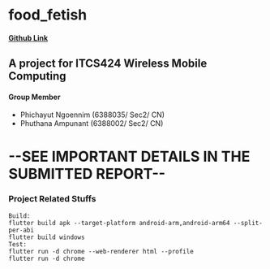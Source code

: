 # food_fetish
#### [Github Link](https://github.com/Silberweich/ITCS424-Dart-FoodFetish)
## A project for ITCS424 Wireless Mobile Computing

#### Group Member 
* Phichayut Ngoennim (6388035/ Sec2/ CN)
* Phuthana Ampunant (6388002/ Sec2/ CN)

# --SEE IMPORTANT DETAILS IN THE SUBMITTED REPORT--

### Project Related Stuffs
```
Build:
flutter build apk --target-platform android-arm,android-arm64 --split-per-abi
flutter build windows
Test:
flutter run -d chrome --web-renderer html --profile
flutter run -d chrome
```
